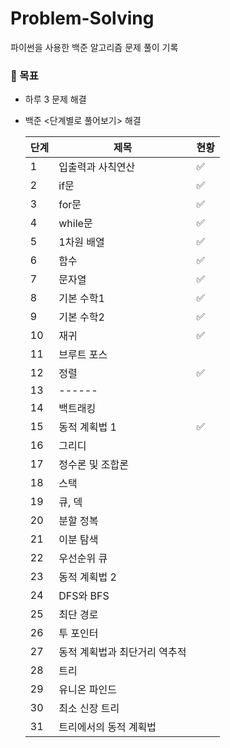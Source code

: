 # Problem-Solving
파이썬을 사용한 백준 알고리즘 문제 풀이 기록

### 📝 목표

- 하루 3 문제 해결
- 백준 <단계별로 풀어보기> 해결

    
    
    | 단계 | 제목 | 현황 |
    | --- | --- | --- |
    | 1 | 입출력과 사칙연산 | ✅ |
    | 2 | if문 | ✅ |
    | 3 | for문 | ✅ |
    | 4 | while문 | ✅ |
    | 5 | 1차원 배열 | ✅ |
    | 6 | 함수 | ✅ |
    | 7 | 문자열 | ✅ |
    | 8 | 기본 수학1 | ✅ |
    | 9 | 기본 수학2 | ✅ |
    | 10 | 재귀 | ✅ |
    | 11 | 브루트 포스 |  |
    | 12 | 정렬 | ✅ |
    | 13 | ------ |  |
    | 14 | 백트래킹 |  |
    | 15 | 동적 계획법 1 | ✅ |
    | 16 | 그리디 |  |
    | 17 | 정수론 및 조합론 |  |
    | 18 | 스택 |  |
    | 19 | 큐, 덱 |  |
    | 20 | 분할 정복 |  |
    | 21 | 이분 탐색 |  |
    | 22 | 우선순위 큐 |  |
    | 23 | 동적 계획법 2 |  |
    | 24 | DFS와 BFS |  |
    | 25 | 최단 경로 |  |
    | 26 | 투 포인터 |  |
    | 27 | 동적 계획법과 최단거리 역추적 |  |
    | 28 | 트리 |  |
    | 29 | 유니온 파인드 |  |
    | 30 | 최소 신장 트리 |  |
    | 31 | 트리에서의 동적 계획법 |  |